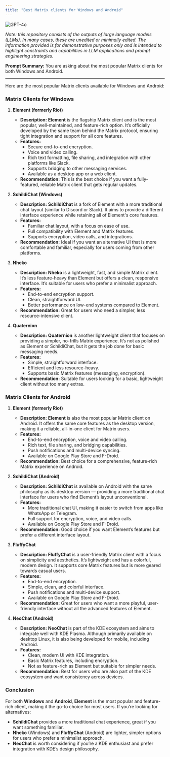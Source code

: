 ```yaml
---
title: "Best Matrix clients for Windows and Android"
---
```

![GPT-4o](https://img.shields.io/badge/GPT--4o-3333FF?style=for-the-badge&logo=openai&logoColor=white)



*Note: this repository consists of the outputs of large language models (LLMs). In many cases, these are unedited or minimally edited. The information provided is for demonstrative purposes only and is intended to highlight constraints and capabilities in LLM applications and prompt engineering strategies.*


**Prompt Summary:** You are asking about the most popular Matrix clients for both Windows and Android.

---

Here are the most popular Matrix clients available for Windows and Android:

### **Matrix Clients for Windows**

1. **Element (formerly Riot)**
   - **Description:** **Element** is the flagship Matrix client and is the most popular, well-maintained, and feature-rich option. It’s officially developed by the same team behind the Matrix protocol, ensuring tight integration and support for all core features.
   - **Features:**
     - Secure end-to-end encryption.
     - Voice and video calling.
     - Rich text formatting, file sharing, and integration with other platforms like Slack.
     - Supports bridging to other messaging services.
     - Available as a desktop app or a web client.
   - **Recommendation:** This is the best choice if you want a fully-featured, reliable Matrix client that gets regular updates.

2. **SchildiChat (Windows)**
   - **Description:** **SchildiChat** is a fork of Element with a more traditional chat layout (similar to Discord or Slack). It aims to provide a different interface experience while retaining all of Element's core features.
   - **Features:**
     - Familiar chat layout, with a focus on ease of use.
     - Full compatibility with Element and Matrix features.
     - Supports encryption, video calls, and integrations.
   - **Recommendation:** Ideal if you want an alternative UI that is more comfortable and familiar, especially for users coming from other platforms.

3. **Nheko**
   - **Description:** **Nheko** is a lightweight, fast, and simple Matrix client. It’s less feature-heavy than Element but offers a clean, responsive interface. It’s suitable for users who prefer a minimalist approach.
   - **Features:**
     - End-to-end encryption support.
     - Clean, straightforward UI.
     - Better performance on low-end systems compared to Element.
   - **Recommendation:** Great for users who need a simpler, less resource-intensive client.

4. **Quaternion**
   - **Description:** **Quaternion** is another lightweight client that focuses on providing a simpler, no-frills Matrix experience. It’s not as polished as Element or SchildiChat, but it gets the job done for basic messaging needs.
   - **Features:**
     - Simple, straightforward interface.
     - Efficient and less resource-heavy.
     - Supports basic Matrix features (messaging, encryption).
   - **Recommendation:** Suitable for users looking for a basic, lightweight client without too many extras.

### **Matrix Clients for Android**

1. **Element (formerly Riot)**
   - **Description:** **Element** is also the most popular Matrix client on Android. It offers the same core features as the desktop version, making it a reliable, all-in-one client for Matrix users.
   - **Features:**
     - End-to-end encryption, voice and video calling.
     - Rich text, file sharing, and bridging capabilities.
     - Push notifications and multi-device syncing.
     - Available on Google Play Store and F-Droid.
   - **Recommendation:** Best choice for a comprehensive, feature-rich Matrix experience on Android.

2. **SchildiChat (Android)**
   - **Description:** **SchildiChat** is available on Android with the same philosophy as its desktop version — providing a more traditional chat interface for users who find Element’s layout unconventional.
   - **Features:**
     - More traditional chat UI, making it easier to switch from apps like WhatsApp or Telegram.
     - Full support for encryption, voice, and video calls.
     - Available on Google Play Store and F-Droid.
   - **Recommendation:** Good choice if you want Element’s features but prefer a different interface layout.

3. **FluffyChat**
   - **Description:** **FluffyChat** is a user-friendly Matrix client with a focus on simplicity and aesthetics. It’s lightweight and has a colorful, modern design. It supports core Matrix features but is more geared towards casual users.
   - **Features:**
     - End-to-end encryption.
     - Simple, clean, and colorful interface.
     - Push notifications and multi-device support.
     - Available on Google Play Store and F-Droid.
   - **Recommendation:** Great for users who want a more playful, user-friendly interface without all the advanced features of Element.

4. **NeoChat (Android)**
   - **Description:** **NeoChat** is part of the KDE ecosystem and aims to integrate well with KDE Plasma. Although primarily available on desktop Linux, it is also being developed for mobile, including Android.
   - **Features:**
     - Clean, modern UI with KDE integration.
     - Basic Matrix features, including encryption.
     - Not as feature-rich as Element but suitable for simpler needs.
   - **Recommendation:** Best for users who are also part of the KDE ecosystem and want consistency across devices.

### **Conclusion**
For both **Windows** and **Android**, **Element** is the most popular and feature-rich client, making it the go-to choice for most users. If you’re looking for alternatives:
- **SchildiChat** provides a more traditional chat experience, great if you want something familiar.
- **Nheko** (Windows) and **FluffyChat** (Android) are lighter, simpler options for users who prefer a minimalist approach.
- **NeoChat** is worth considering if you’re a KDE enthusiast and prefer integration with KDE’s design philosophy.